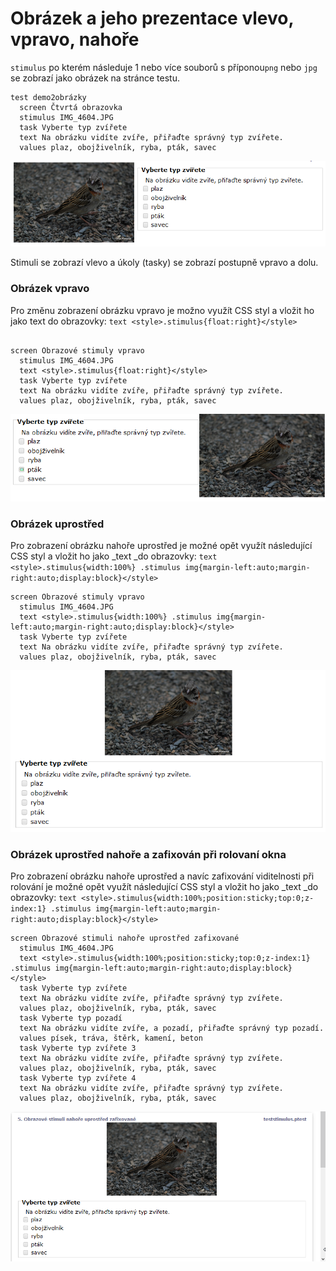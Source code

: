 # Obrázek a jeho prezentace vlevo, vpravo, nahoře

`stimulus` po kterém následuje 1 nebo více souborů s příponou`png` nebo `jpg` se zobrazí jako obrázek na stránce testu.



```
test demo2obrázky
  screen Čtvrtá obrazovka
  stimulus IMG_4604.JPG
  task Vyberte typ zvířete
  text Na obrázku vidíte zvíře, přiřaďte správný typ zvířete.
  values plaz, obojživelník, ryba, pták, savec
```

![Prezentace obrázku a tasku vedle něj.](<../.gitbook/assets/image (15).png>)

Stimuli se zobrazí vlevo a úkoly (tasky) se zobrazí postupně vpravo a dolu.

### Obrázek vpravo

Pro změnu zobrazení obrázku vpravo je možno využít CSS styl a vložit ho jako text do obrazovky: `text <style>.stimulus{float:right}</style>`

```

screen Obrazové stimuly vpravo
  stimulus IMG_4604.JPG
  text <style>.stimulus{float:right}</style>
  task Vyberte typ zvířete
  text Na obrázku vidíte zvíře, přiřaďte správný typ zvířete.
  values plaz, obojživelník, ryba, pták, savec
```

![Prezentace obrázku vpravo od ostatního textu a tasků](<../.gitbook/assets/image (19).png>)

### Obrázek uprostřed

Pro zobrazení obrázku nahoře uprostřed je možné opět využít následující CSS styl a vložit ho jako _text  _do obrazovky: `text <style>.stimulus{width:100%} .stimulus img{margin-left:auto;margin-right:auto;display:block}</style>`

```
screen Obrazové stimuly vpravo
  stimulus IMG_4604.JPG
  text <style>.stimulus{width:100%} .stimulus img{margin-left:auto;margin-right:auto;display:block}</style>
  task Vyberte typ zvířete
  text Na obrázku vidíte zvíře, přiřaďte správný typ zvířete.
  values plaz, obojživelník, ryba, pták, savec
```

![Prezentace obrázku uprostřed nahoře.](<../.gitbook/assets/image (29).png>)

### Obrázek uprostřed nahoře a zafixován při rolovaní okna

Pro zobrazení obrázku nahoře uprostřed a navíc zafixování viditelnosti při rolování je možné opět využít následující CSS styl a vložit ho jako _text  _do obrazovky: `text <style>.stimulus{width:100%;position:sticky;top:0;z-index:1} .stimulus img{margin-left:auto;margin-right:auto;display:block}</style>`

```
screen Obrazové stimuli nahoře uprostřed zafixované
  stimulus IMG_4604.JPG
  text <style>.stimulus{width:100%;position:sticky;top:0;z-index:1} .stimulus img{margin-left:auto;margin-right:auto;display:block}</style>
  task Vyberte typ zvířete
  text Na obrázku vidíte zvíře, přiřaďte správný typ zvířete.
  values plaz, obojživelník, ryba, pták, savec
  task Vyberte typ pozadí
  text Na obrázku vidíte zvíře, a pozadí, přiřaďte správný typ pozadí.
  values písek, tráva, štěrk, kamení, beton
  task Vyberte typ zvířete 3
  text Na obrázku vidíte zvíře, přiřaďte správný typ zvířete.
  values plaz, obojživelník, ryba, pták, savec
  task Vyberte typ zvířete 4
  text Na obrázku vidíte zvíře, přiřaďte správný typ zvířete.
  values plaz, obojživelník, ryba, pták, savec
```

![Prezentace obrázku uprostřed nahoře a zafixované při rolování](../.gitbook/assets/1lmroyhxiw.gif)

